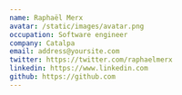 ```yaml
---
name: Raphaël Merx
avatar: /static/images/avatar.png
occupation: Software engineer
company: Catalpa
email: address@yoursite.com
twitter: https://twitter.com/raphaelmerx
linkedin: https://www.linkedin.com
github: https://github.com
---
```

